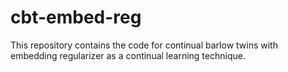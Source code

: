 # cbt-embed-reg
This repository contains the code for continual barlow twins with embedding regularizer as a continual learning technique.
